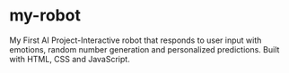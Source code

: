 # my-robot
My First AI Project-Interactive robot that responds to user input with emotions, random number generation and personalized predictions. Built with HTML, CSS and JavaScript.

